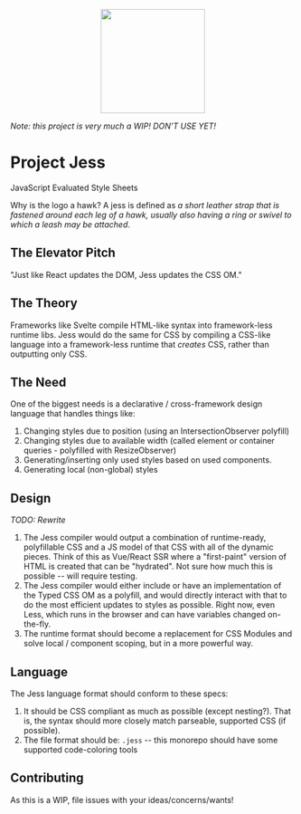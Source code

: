 <p style="text-align: center"><img width="184" src="https://github.com/matthew-dean/jess/raw/master/simple-hawk-drawing-1.jpg"></p>

_Note: this project is very much a WIP! DON'T USE YET!_
# Project Jess
JavaScript Evaluated Style Sheets

Why is the logo a hawk? A jess is defined as _a short leather strap that is fastened around each leg of a hawk, usually also having a ring or swivel to which a leash may be attached_.

## The Elevator Pitch
"Just like React updates the DOM, Jess updates the CSS OM."

## The Theory
Frameworks like Svelte compile HTML-like syntax into framework-less runtime libs. Jess would do the same for CSS by compiling a CSS-like language into a framework-less runtime that _creates_ CSS, rather than outputting only CSS.

## The Need
One of the biggest needs is a declarative / cross-framework design language that handles things like:
1. Changing styles due to position (using an IntersectionObserver polyfill)
2. Changing styles due to available width (called element or container queries - polyfilled with ResizeObserver)
3. Generating/inserting only used styles based on used components.
4. Generating local (non-global) styles

## Design
_TODO: Rewrite_
1. The Jess compiler would output a combination of runtime-ready, polyfillable CSS and a JS model of that CSS with all of the dynamic pieces. Think of this as Vue/React SSR where a "first-paint" version of HTML is created that can be "hydrated". Not sure how much this is possible -- will require testing.
2. The Jess compiler would either include or have an implementation of the Typed CSS OM as a polyfill, and would directly interact with that to do the most efficient updates to styles as possible. Right now, even Less, which runs in the browser and can have variables changed on-the-fly.
3. The runtime format should become a replacement for CSS Modules and solve local / component scoping, but in a more powerful way.

## Language
The Jess language format should conform to these specs:
1. It should be CSS compliant as much as possible (except nesting?). That is, the syntax should more closely match parseable, supported CSS (if possible).
2. The file format should be: `.jess` -- this monorepo should have some supported code-coloring tools

## Contributing
As this is a WIP, file issues with your ideas/concerns/wants!
